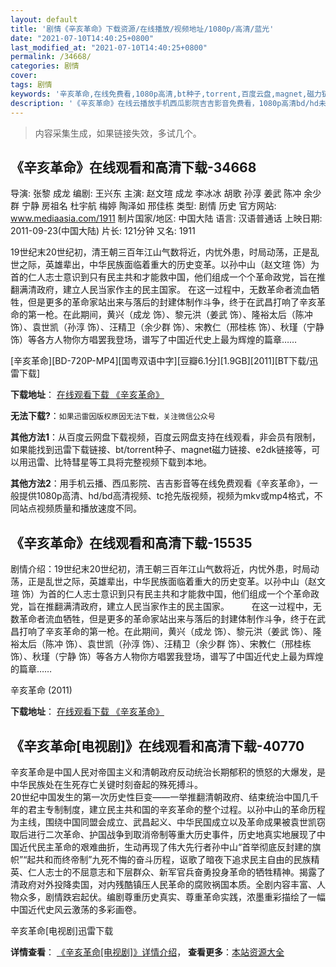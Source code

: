 ```yaml
---
layout: default
title: '剧情《辛亥革命》下载资源/在线播放/视频地址/1080p/高清/蓝光'
date: "2021-07-10T14:40:25+0800"
last_modified_at: "2021-07-10T14:40:25+0800"
permalink: /34668/
categories: 剧情
cover:
tags: 剧情
keywords: '辛亥革命,在线免费看,1080p高清,bt种子,torrent,百度云盘,magnet,磁力链,迅雷下载资源'
description: '《辛亥革命》在线云播放手机西瓜影院吉吉影音免费看，1080p高清bd/hd未删减完整版和tc抢先枪版，mkv/mp4格式，附带bt/torrent种子、magnet/磁力链、百度云盘、网盘资源迅雷下载链接'
---
```


>内容采集生成，如果链接失效，多试几个。


## 《辛亥革命》在线观看和高清下载-34668

导演: 张黎 成龙 编剧: 王兴东 主演: 赵文瑄 成龙 李冰冰 胡歌 孙淳 姜武 陈冲 余少群 宁静 房祖名 杜宇航 梅婷 陶泽如 邢佳栋 类型: 剧情 历史 官方网站: www.mediaasia.com/1911 制片国家/地区: 中国大陆 语言: 汉语普通话 上映日期: 2011-09-23(中国大陆) 片长: 121分钟 又名: 1911

19世纪末20世纪初，清王朝三百年江山气数将近，内忧外患，时局动荡，正是乱世之际，英雄辈出，中华民族面临着重大的历史变革。以孙中山（赵文瑄 饰）为首的仁人志士意识到只有民主共和才能救中国，他们组成一个个革命政党，旨在推翻满清政府，建立人民当家作主的民主国家。 在这一过程中，无数革命者流血牺牲，但是更多的革命家站出来与落后的封建体制作斗争，终于在武昌打响了辛亥革命的第一枪。在此期间，黄兴（成龙 饰）、黎元洪（姜武 饰）、隆裕太后（陈冲 饰）、袁世凯（孙淳 饰）、汪精卫（余少群 饰）、宋教仁（邢桂栋 饰）、秋瑾（宁静 饰）等各方人物你方唱罢我登场，谱写了中国近代史上最为辉煌的篇章……


[辛亥革命][BD-720P-MP4][国粤双语中字][豆瓣6.1分][1.9GB][2011][BT下载/迅雷下载]

**下载地址**： [在线观看下载 《辛亥革命》](https://www.btdx8.com/torrent/china_1911_2011.html) 


**无法下载?**：`如果迅雷因版权原因无法下载，关注微信公众号 `

**其他方法1**：从百度云网盘下载视频，百度云网盘支持在线观看，非会员有限制，如果能找到迅雷下载链接、bt/torrent种子、magnet磁力链接、e2dk链接等，可以用迅雷、比特彗星等工具将完整视频下载到本地。

**其他方法2**：用手机云播、西瓜影院、吉吉影音等在线免费观看《辛亥革命》，一般提供1080p高清、hd/bd高清视频、tc抢先版视频，视频为mkv或mp4格式，不同站点视频质量和播放速度不同。


## 《辛亥革命》在线观看和高清下载-15535

剧情介绍：19世纪末20世纪初，清王朝三百年江山气数将近，内忧外患，时局动荡，正是乱世之际，英雄辈出，中华民族面临着重大的历史变革。以孙中山（赵文瑄 饰）为首的仁人志士意识到只有民主共和才能救中国，他们组成一个个革命政党，旨在推翻满清政府，建立人民当家作主的民主国家。  　　在这一过程中，无数革命者流血牺牲，但是更多的革命家站出来与落后的封建体制作斗争，终于在武昌打响了辛亥革命的第一枪。在此期间，黄兴（成龙 饰）、黎元洪（姜武 饰）、隆裕太后（陈冲 饰）、袁世凯（孙淳 饰）、汪精卫（余少群 饰）、宋教仁（邢桂栋 饰）、秋瑾（宁静 饰）等各方人物你方唱罢我登场，谱写了中国近代史上最为辉煌的篇章……


辛亥革命 (2011)

**下载地址**： [在线观看下载 《辛亥革命》](https://www.btbtdy.me/btdy/dy4549.html) 


## 《辛亥革命[电视剧]》在线观看和高清下载-40770

辛亥革命是中国人民对帝国主义和清朝政府反动统治长期郁积的愤怒的大爆发，是中华民族处在生死存亡关键时刻奋起的殊死搏斗。<br /> 20世纪中国发生的第一次历史性巨变&mdash;—一举推翻清朝政府、结束统治中国几千年的君主专制制度，建立民主共和国的辛亥革命的整个过程。以孙中山的革命历程为主线，围绕中国同盟会成立、武昌起义、中华民国成立以及革命成果被袁世凯窃取后进行二次革命、护国战争到取消帝制等重大历史事件，历史地真实地展现了中国近代民主革命的艰难曲折，生动再现了伟大先行者孙中山“首举彻底反封建的旗帜”“起共和而终帝制”九死不悔的奋斗历程，讴歌了暗夜下追求民主自由的民族精英、仁人志士的不屈意志和下层群众、新军官兵奋勇投身革命的牺牲精神。揭露了清政府对外投降卖国，对内残酷镇压人民革命的腐败祸国本质。全剧内容丰富、人物众多，剧情跌宕起伏。编剧尊重历史真实、尊重革命实践，浓墨重彩描绘了一幅中国近代史风云激荡的多彩画卷。


辛亥革命[电视剧]迅雷下载

**详情查看**： [《辛亥革命[电视剧]》详情介绍](/movie/40770/)， **查看更多**：[本站资源大全](/movie/t/all/)

